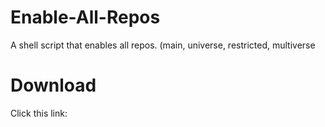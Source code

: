 # Enable-All-Repos
A shell script that enables all repos. (main, universe, restricted, multiverse
# Download
Click this link:

